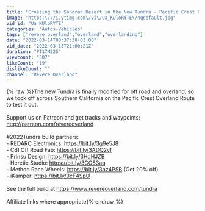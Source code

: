 ```yaml
---
title: "Crossing the Sonoran Desert in the New Tundra - Pacific Crest Pt1"
image: "https:\/\/i.ytimg.com\/vi\/Ua_KUloRYTE\/hqdefault.jpg"
vid_id: "Ua_KUloRYTE"
categories: "Autos-Vehicles"
tags: ["revere overland","overland","overlanding"]
date: "2022-03-14T00:37:30+03:00"
vid_date: "2022-03-13T21:00:21Z"
duration: "PT17M22S"
viewcount: "307"
likeCount: "19"
dislikeCount: ""
channel: "Revere Overland"
---
```

{% raw %}The new Tundra is finally modified for off road and overland, so we took off across Southern California on the Pacific Crest Overland Route to test it out.<br /><br />Support us on Patreon and get tracks and waypoints: <a rel="nofollow" target="blank" href="http://patreon.com/revereoverland">http://patreon.com/revereoverland</a><br /><br />#2022Tundra build partners:<br />- REDARC Electronics: <a rel="nofollow" target="blank" href="https://bit.ly/3g9e5J8">https://bit.ly/3g9e5J8</a><br />- CBI Off Road Fab: <a rel="nofollow" target="blank" href="https://bit.ly/3ADQ2vf">https://bit.ly/3ADQ2vf</a><br />- Prinsu Design: <a rel="nofollow" target="blank" href="https://bit.ly/3HdHJZB">https://bit.ly/3HdHJZB</a><br />- Heretic Studio: <a rel="nofollow" target="blank" href="https://bit.ly/3CO83aq">https://bit.ly/3CO83aq</a><br />- Method Race Wheels: <a rel="nofollow" target="blank" href="https://bit.ly/3nz4PSB">https://bit.ly/3nz4PSB</a> (Get 20% off)<br />- iKamper: <a rel="nofollow" target="blank" href="https://bit.ly/3cF4SpU">https://bit.ly/3cF4SpU</a><br /><br />See the full build at <a rel="nofollow" target="blank" href="https://www.revereoverland.com/tundra">https://www.revereoverland.com/tundra</a><br /><br />Affiliate links where appropriate{% endraw %}
